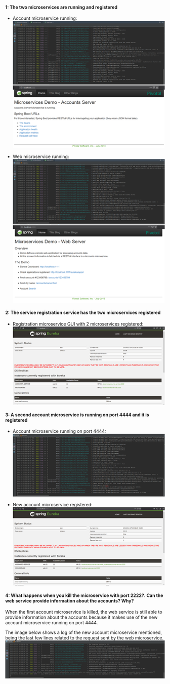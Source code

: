 #### 1: The two microservices are running and registered

* Account microservice running:
![Image 1](report-images/terminal_microservice_account.PNG)
![Image 2](report-images/browser_microservice_account.PNG)

* Web microservice running:
![Image 3](report-images/terminal_microservice_web.PNG)
![Image 4](report-images/browser_microservice_web.PNG)

#### 2: The service registration service has the two microservices registered
* Registration microservice GUI with 2 microservices registered:
![Image 5](report-images/browser_eureka_2registered.PNG)

#### 3: A second account microservice is running on port 4444 and it is registered
* Account microservice running on port 4444:
![Image 6](report-images/terminal_microservice_account_4444.PNG)

* New account microservice registered:
![Image 7](report-images/browser_eureka_4444registered.PNG)

#### 4: What happens when you kill the microservice with port 2222?. Can the web service provide information about the accounts? Why?

When the first account microservice is killed, the web service is still able to provide information about the accounts 
because it makes use of the new account microservice running on port 4444.

The image below shows a log of the new account microservice mentioned, being the last few lines related to the request sent 
by the web microservice.
![Image 8](report-images/terminal_microservice_account_4444_select.PNG)
